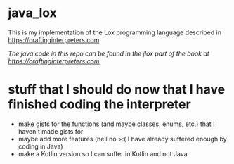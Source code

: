 # java_lox
This is my implementation of the Lox programming language described in https://craftinginterpreters.com. </br>

*The java code in this repo can be found in the jlox part of the book at https://craftinginterpreters.com.*

# stuff that I should do now that I have finished coding the interpreter
* make gists for the functions (and maybe classes, enums, etc.) that I haven't made gists for
* maybe add more features (hell no >:( I have already suffered enough by coding in Java)
* make a Kotlin version so I can suffer in Kotlin and not Java
